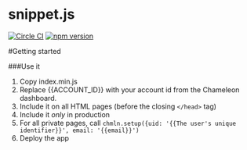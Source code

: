 # snippet.js

[![Circle CI](https://circleci.com/gh/trychameleon/snippet.js.svg?style=svg)](https://circleci.com/gh/trychameleon/snippet.js)
[![npm version](https://badge.fury.io/js/snippet.js.svg)](http://badge.fury.io/js/snippet.js)

#Getting started

###Use it

1. Copy index.min.js
1. Replace {{ACCOUNT_ID}} with your account id from the Chameleon dashboard.
1. Include it on all HTML pages (before the closing `</head>` tag)
1. Include it *only* in production
1. For all private pages, call `chmln.setup({uid: '{{The user's unique identifier}}', email: '{{email}}')`
1. Deploy the app
